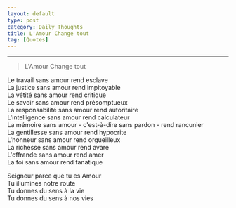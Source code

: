 ```yaml
---
layout: default
type: post
category: Daily Thoughts
title: L'Amour Change tout
tag: [Quotes]
---
```

***


> L'Amour Change tout 
 
 
 Le travail sans amour rend esclave  
 La justice sans amour rend impitoyable  
 La vétité sans amour rend critique  
 Le savoir sans amour rend présomptueux  
 La responsabilité sans amour rend autoritaire  
 L'intelligence sans amour rend calculateur  
 La mémoire sans amour - c'est-à-dire sans pardon - rend rancunier  
 La gentillesse sans amour rend hypocrite  
 L'honneur sans amour rend orgueilleux  
 La richesse sans amour rend avare  
 L'offrande sans amour rend amer  
 La foi sans amour rend fanatique  
 
 
 
 Seigneur parce que tu es Amour  
 Tu illumines notre route  
 Tu donnes du sens à la vie  
 Tu donnes du sens à nos vies